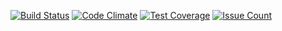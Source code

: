 [![Build Status](https://travis-ci.org/Stefan-Endres/shgo.svg?branch=master)](https://travis-ci.org/Stefan-Endres/DWPM-Mixture-Model)
[![Code Climate](https://codeclimate.com/github/Stefan-Endres/shgo/badges/gpa.svg)](https://codeclimate.com/github/Stefan-Endres/shgo)
[![Test Coverage](https://codeclimate.com/github/Stefan-Endres/shgo/badges/coverage.svg)](https://codeclimate.com/github/Stefan-Endres/shgo/coverage)
[![Issue Count](https://codeclimate.com/github/Stefan-Endres/shgo/badges/issue_count.svg)](https://codeclimate.com/github/Stefan-Endres/shgo)
